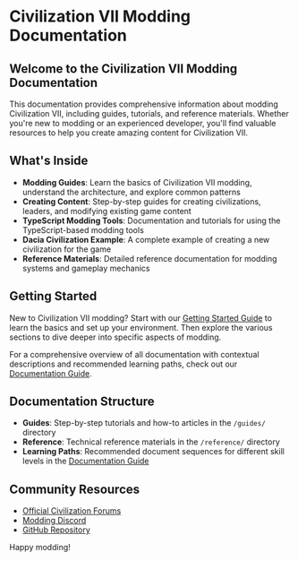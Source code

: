 # Civilization VII Modding Documentation

## Welcome to the Civilization VII Modding Documentation

This documentation provides comprehensive information about modding Civilization VII, including guides, tutorials, and reference materials. Whether you're new to modding or an experienced developer, you'll find valuable resources to help you create amazing content for Civilization VII.

## What's Inside

- **Modding Guides**: Learn the basics of Civilization VII modding, understand the architecture, and explore common patterns
- **Creating Content**: Step-by-step guides for creating civilizations, leaders, and modifying existing game content
- **TypeScript Modding Tools**: Documentation and tutorials for using the TypeScript-based modding tools
- **Dacia Civilization Example**: A complete example of creating a new civilization for the game
- **Reference Materials**: Detailed reference documentation for modding systems and gameplay mechanics

## Getting Started

New to Civilization VII modding? Start with our [Getting Started Guide](/guides/getting-started.md) to learn the basics and set up your environment. Then explore the various sections to dive deeper into specific aspects of modding.

For a comprehensive overview of all documentation with contextual descriptions and recommended learning paths, check out our [Documentation Guide](documentation-guide.md).

## Documentation Structure

- **Guides**: Step-by-step tutorials and how-to articles in the `/guides/` directory
- **Reference**: Technical reference materials in the `/reference/` directory
- **Learning Paths**: Recommended document sequences for different skill levels in the [Documentation Guide](documentation-guide.md)

## Community Resources

- [Official Civilization Forums](https://forums.civfanatics.com/)
- [Modding Discord](https://discord.gg/example)
- [GitHub Repository](https://github.com/your-repo-link)

Happy modding!